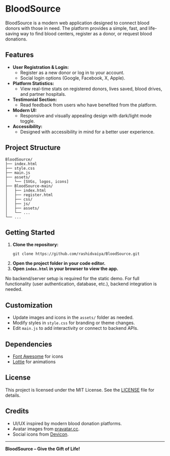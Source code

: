 # BloodSource

BloodSource is a modern web application designed to connect blood donors with those in need. The platform provides a simple, fast, and life-saving way to find blood centers, register as a donor, or request blood donations.

## Features

- **User Registration & Login:**
  - Register as a new donor or log in to your account.
  - Social login options (Google, Facebook, X, Apple).
- **Platform Statistics:**
  - View real-time stats on registered donors, lives saved, blood drives, and partner hospitals.
- **Testimonial Section:**
  - Read feedback from users who have benefited from the platform.
- **Modern UI:**
  - Responsive and visually appealing design with dark/light mode toggle.
- **Accessibility:**
  - Designed with accessibility in mind for a better user experience.

## Project Structure

```
BloodSource/
├── index.html
├── style.css
├── main.js
├── assets/
│   └── [SVGs, logos, icons]
├── BloodSource-main/
│   ├── index.html
│   ├── register.html
│   ├── css/
│   ├── js/
│   ├── assets/
│   └── ...
└── ...
```

## Getting Started

1. **Clone the repository:**
   ```
   git clone https://github.com/rashidvaiya/BloodSource.git
   ```
2. **Open the project folder in your code editor.**
3. **Open `index.html` in your browser to view the app.**

No backend/server setup is required for the static demo. For full functionality (user authentication, database, etc.), backend integration is needed.

## Customization

- Update images and icons in the `assets/` folder as needed.
- Modify styles in `style.css` for branding or theme changes.
- Edit `main.js` to add interactivity or connect to backend APIs.

## Dependencies

- [Font Awesome](https://fontawesome.com/) for icons
- [Lottie](https://lottiefiles.com/) for animations

## License

This project is licensed under the MIT License. See the [LICENSE](LICENSE) file for details.

## Credits

- UI/UX inspired by modern blood donation platforms.
- Avatar images from [pravatar.cc](https://pravatar.cc/).
- Social icons from [Devicon](https://devicon.dev/).

---

**BloodSource – Give the Gift of Life!**
